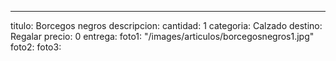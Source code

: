 ---
titulo: Borcegos negros
descripcion: 
cantidad: 1
categoria: Calzado
destino: Regalar
precio: 0
entrega: 
foto1: "/images/articulos/borcegosnegros1.jpg"
foto2: 
foto3: 
